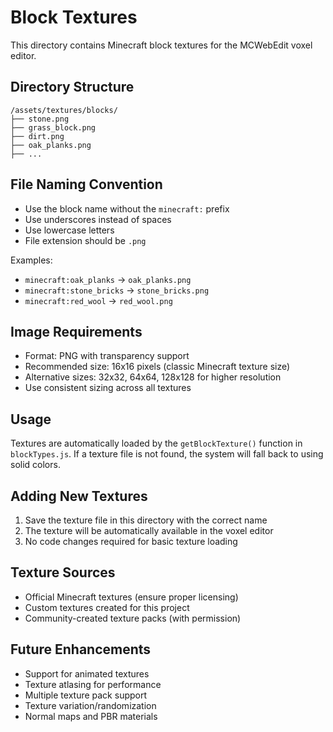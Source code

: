 # Block Textures

This directory contains Minecraft block textures for the MCWebEdit voxel editor.

## Directory Structure
```
/assets/textures/blocks/
├── stone.png
├── grass_block.png
├── dirt.png
├── oak_planks.png
├── ...
```

## File Naming Convention
- Use the block name without the `minecraft:` prefix
- Use underscores instead of spaces
- Use lowercase letters
- File extension should be `.png`

Examples:
- `minecraft:oak_planks` → `oak_planks.png`
- `minecraft:stone_bricks` → `stone_bricks.png`
- `minecraft:red_wool` → `red_wool.png`

## Image Requirements
- Format: PNG with transparency support
- Recommended size: 16x16 pixels (classic Minecraft texture size)
- Alternative sizes: 32x32, 64x64, 128x128 for higher resolution
- Use consistent sizing across all textures

## Usage
Textures are automatically loaded by the `getBlockTexture()` function in `blockTypes.js`.
If a texture file is not found, the system will fall back to using solid colors.

## Adding New Textures
1. Save the texture file in this directory with the correct name
2. The texture will be automatically available in the voxel editor
3. No code changes required for basic texture loading

## Texture Sources
- Official Minecraft textures (ensure proper licensing)
- Custom textures created for this project
- Community-created texture packs (with permission)

## Future Enhancements
- Support for animated textures
- Texture atlasing for performance
- Multiple texture pack support
- Texture variation/randomization
- Normal maps and PBR materials
